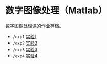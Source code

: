 # 数字图像处理（Matlab）

数字图像处理课的作业存档。

- `/exp1` [实验1](https://github.com/Charlott2/learning-backup/tree/main/university/digital-image-process/exp1)
- `/exp2` [实验2](https://github.com/Charlott2/learning-backup/tree/main/university/digital-image-process/exp2)
- `/exp3` [实验3](https://github.com/Charlott2/learning-backup/tree/main/university/digital-image-process/exp3)
- `/exp4` [实验4](https://github.com/Charlott2/learning-backup/tree/main/university/digital-image-process/exp4)
